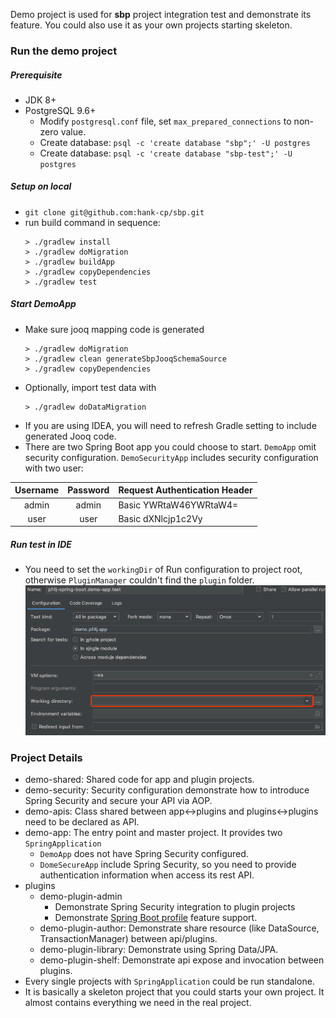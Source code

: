 Demo project is used for **sbp** project integration test and
demonstrate its feature. You could also use it as your own projects 
starting skeleton.

### Run the demo project

##### Prerequisite
* JDK 8+
* PostgreSQL 9.6+
    * Modify `postgresql.conf` file, set `max_prepared_connections` to non-zero value.
    * Create database: `psql -c 'create database "sbp";' -U postgres`
    * Create database: `psql -c 'create database "sbp-test";' -U postgres`

##### Setup on local
* `git clone git@github.com:hank-cp/sbp.git`
* run build command in sequence:
    ```
    > ./gradlew install
    > ./gradlew doMigration
    > ./gradlew buildApp
    > ./gradlew copyDependencies
    > ./gradlew test
    ```
    
##### Start DemoApp
* Make sure jooq mapping code is generated
    ```
    > ./gradlew doMigration
    > ./gradlew clean generateSbpJooqSchemaSource
    > ./gradlew copyDependencies
    ```
* Optionally, import test data with
    ```
    > ./gradlew doDataMigration
    ```
* If you are using IDEA, you will need to refresh Gradle setting to include 
generated Jooq code.
* There are two Spring Boot app you could choose to start. `DemoApp`
omit security configuration. `DemoSecurityApp` includes security 
configuration with two user:

|  Username  | Password | Request Authentication Header |
| :---: | :---: | :--- |
| admin | admin | Basic YWRtaW46YWRtaW4=
| user | user | Basic dXNlcjp1c2Vy

##### Run test in IDE
* You need to set the `workingDir` of Run configuration to project root,
otherwise `PluginManager` couldn't find the `plugin` folder.
 ![](work_dir.png?raw=true)

### Project Details
* demo-shared: Shared code for app and plugin projects.
* demo-security: Security configuration demonstrate how to introduce Spring Security and secure your 
API via AOP.
* demo-apis: Class shared between app\<-\>plugins and plugins\<-\>plugins need to be declared as API.
* demo-app: The entry point and master project. It provides two `SpringApplication`
    * `DemoApp` does not have Spring Security configured.
    * `DomeSecureApp` include Spring Security, so you need to provide authentication information
    when access its rest API.
* plugins
    * demo-plugin-admin
        * Demonstrate Spring Security integration to plugin projects
        * Demonstrate [Spring Boot profile](https://docs.spring.io/spring-boot/docs/current/reference/html/boot-features-profiles.html) 
        feature support.
    * demo-plugin-author: Demonstrate share resource (like DataSource, TransactionManager) between
    api/plugins.
    * demo-plugin-library: Demonstrate using Spring Data/JPA.
    * demo-plugin-shelf: Demonstrate api expose and invocation between plugins.
* Every single projects with `SpringApplication` could be run standalone.
* It is basically a skeleton project that you could starts your own project. It almost contains 
everything we need in the real project. 